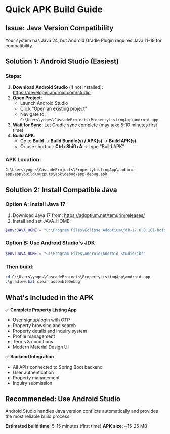 # Quick APK Build Guide

## Issue: Java Version Compatibility
Your system has Java 24, but Android Gradle Plugin requires Java 11-19 for compatibility.

## Solution 1: Android Studio (Easiest)

### Steps:
1. **Download Android Studio** (if not installed): https://developer.android.com/studio
2. **Open Project**: 
   - Launch Android Studio
   - Click "Open an existing project"
   - Navigate to: `C:\Users\yoges\CascadeProjects\PropertyListingApp\android-app`
3. **Wait for Sync**: Let Gradle sync complete (may take 5-10 minutes first time)
4. **Build APK**:
   - Go to **Build** → **Build Bundle(s) / APK(s)** → **Build APK(s)**
   - Or use shortcut: **Ctrl+Shift+A** → type "Build APK"

### APK Location:
```
C:\Users\yoges\CascadeProjects\PropertyListingApp\android-app\app\build\outputs\apk\debug\app-debug.apk
```

## Solution 2: Install Compatible Java

### Option A: Install Java 17
1. Download Java 17 from: https://adoptium.net/temurin/releases/
2. Install and set JAVA_HOME:
```powershell
$env:JAVA_HOME = "C:\Program Files\Eclipse Adoptium\jdk-17.0.8.101-hotspot"
```

### Option B: Use Android Studio's JDK
```powershell
$env:JAVA_HOME = "C:\Program Files\Android\Android Studio\jbr"
```

### Then build:
```powershell
cd C:\Users\yoges\CascadeProjects\PropertyListingApp\android-app
.\gradlew.bat clean assembleDebug
```

## What's Included in the APK

✅ **Complete Property Listing App**
- User signup/login with OTP
- Property browsing and search
- Property details and inquiry system
- Profile management
- Terms & conditions
- Modern Material Design UI

✅ **Backend Integration**
- All APIs connected to Spring Boot backend
- User authentication
- Property management
- Inquiry submission

## Recommended: Use Android Studio
Android Studio handles Java version conflicts automatically and provides the most reliable build process.

**Estimated build time**: 5-15 minutes (first time)
**APK size**: ~15-25 MB
